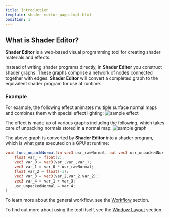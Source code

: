 ```yaml
---
title: Introduction
template: shader-editor-page.tmpl.html
position: 1
---
```


## What is Shader Editor?

__Shader Editor__ is a web-based visual programming tool for creating shader materials and effects.

Instead of writing shader programs directly, in __Shader Editor__ you construct shader graphs. These graphs comprise a network of nodes connected together with edges. __Shader Editor__ will convert a completed graph to the equivalent shader program for use at runtime.

### Example

For example, the following effect animates multiple surface normal maps and combines them with special effect lighting:
![sample effect][1]

The effect is made up of various graphs including the following, which takes care of unpacking normals stored in a normal map:
![sample graph][2]

The above graph is converted by __Shader Editor__ into a shader program, which is what gets executed on a GPU at runtime:
```glsl
void func_unpackNormal(in vec3 usr_rawNormal, out vec3 usr_unpackedNormal) {
    float var_ = float(2);
    vec3 var_0 = vec3(var_,var_,var_);
    vec3 var_1 = var_0 * usr_rawNormal;
    float var_2 = float(-1);
    vec3 var_3 = vec3(var_2,var_2,var_2);
    vec3 var_4 = var_1 + var_3;
    usr_unpackedNormal = var_4;
}
```

To learn more about the general workflow, see the [Workflow][3] section.

To find out more about using the tool itself, see the [Window Layout][4] section.

[1]: /images/shader-editor/sample-effect.gif
[2]: /images/shader-editor/sample-graph.png
[3]: /shader-editor/workflow
[4]: /shader-editor/window-layout